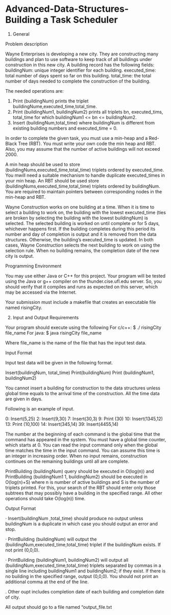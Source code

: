 # Advanced-Data-Structures- Building a Task Scheduler

1. General
 
Problem description
 
Wayne Enterprises is developing a new city. They are constructing many buildings and plan to use software to keep track of all buildings under construction in this new city. A building record has the following fields:
buildingNum: unique integer identifier for each building.
executed_time: total number of days spent so far on this building.
total_time: the total number of days needed to complete the construction of the building.
 
The needed operations are:
1. Print (buildingNum) prints the triplet buildingNume,executed_time,total_time.
2. Print (buildingNum1, buildingNum2) prints all triplets bn, executed_tims, total_time for which buildingNum1 <= bn <= buildingNum2.
3. Insert (buildingNum,total_time) where buildingNum is different from existing building numbers and executed_time = 0.
 
In order to complete the given task, you must use a min-heap and a Red-Black Tree (RBT). You must write your own code the min heap and RBT. Also, you may assume that the number of active buildings will not exceed 2000.
 
A min heap should be used to store (buildingNums,executed_time,total_time) triplets ordered by executed_time. You mwill need a suitable mechanism to handle duplicate executed_times in your min heap. An RBT should be used store (buildingNums,executed_time,total_time) triplets ordered by buildingNum. You are required to maintain pointers between corresponding nodes in the min-heap and RBT.
 
Wayne Construction works on one building at a time. When it is time to select a building to work on, the building with the lowest executed_time (ties are broken by selecting the building with the lowest buildingNum) is selected. The selected building is worked on until complete or for 5 days, whichever happens first. If the building completes during this period its number and day of completion is output and it is removed from the data structures. Otherwise, the building’s executed_time is updated. In both cases, Wayne Construction selects the next building to work on using the selection rule. When no building remains, the completion date of the new city is output.
 
 
Programming Environment
 
You may use either Java or C++ for this project. Your program will be tested using the Java or g++ compiler on the thunder.cise.ufl.edu server. So, you should verify that it compiles and runs as expected on this server, which may be accessed via the Internet.
 
Your submission must include a makefile that creates an executable file named risingCity.
 	
2. Input and Output Requirements
 
Your program should execute using the following
For c/c++:
$ ./ risingCity file_name
For java:
$ java risingCity file_name
 
Where file_name is the name of the file that has the input test data.
 
Input Format

Input test data will be given in the following format.
 
Insert(buildingNum, total_time)
Print(buildingNum)
Print (buildingNum1, buildingNum2)
 
You cannot insert a building for construction to the data structures unless global time equals to the arrival time of the construction. All the time data are given in days.
 
Following is an example of input.
 
0: Insert(5,25)
2: Insert(9,30)
7: Insert(30,3)
9: Print (30)
10: Insert(1345,12)
13: Print (10,100)
14: Insert(345,14)
39: Insert(4455,14)
 
The number at the beginning of each command is the global time that the command has appeared in the system. You must have a global time counter, which starts at 0. You can read the input command only when the global time matches the time in the input command. You can assume this time is an integer in increasing order. When no input remains, construction continues on the remaining buildings until all are complete.
 
PrintBuilding (buildingNum) query should be executed in O(log(n)) and PrintBuilding (buildingNum1 1, buildingNum2) should be executed in O(log(n)+S) where n is number of active buildings and S is the number of triplets printed. For this, your search of the RBT should enter only those subtrees that may possibly have a building in the specified range. All other operations should take O(log(n)) time.
 
Output Format
 
· Insert(buildingNum ,total_time) should produce no output unless buildingNum is a duplicate in which case you should output an error and stop.
 
· PrintBuilding (buildingNum) will output the (buildingNum,executed_time,total_time) triplet if the buildingNum exists. If not print (0,0,0).
 
· PrintBuilding (buildingNum1, buildingNum2) will output all (buildingNum,executed_time,total_time) triplets separated by commas in a single line including buildingNum1 and buildingNum2; if they exist. If there is no building in the specified range, output (0,0,0). You should not print an additional comma at the end of the line.

. Other oupt includes completion date of each building and completion date of city.
 
All output should go to a file named “output_file.txt
